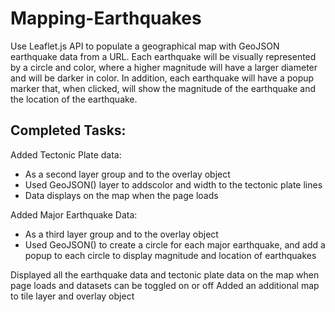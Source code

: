 # Mapping-Earthquakes
Use Leaflet.js API to populate a geographical map with GeoJSON earthquake data from a URL. Each earthquake will be visually represented by a circle and color, where a higher magnitude will have a larger diameter and will be darker in color. In addition, each earthquake will have a popup marker that, when clicked, will show the magnitude of the earthquake and the location of the earthquake.

## Completed Tasks:
Added Tectonic Plate data:
- As a second layer group and to the overlay object
- Used GeoJSON() layer to addscolor and width to the tectonic plate lines
- Data displays on the map when the page loads

Added Major Earthquake Data:
- As a third layer group and to the overlay object
- Used GeoJSON() to create a circle for each major earthquake, and add a popup to each circle to display magnitude and location of earthquakes

Displayed all the earthquake data and tectonic plate data on the map when page loads and datasets can be toggled on or off
Added an additional map to tile layer and overlay object
